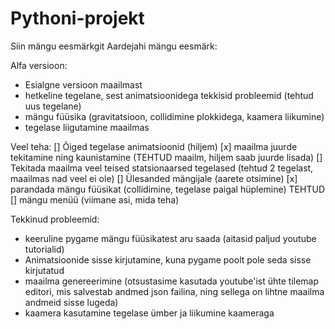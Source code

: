# Pythoni-projekt

Siin mängu eesmärkgit
Aardejahi mängu eesmärk:



Alfa versioon:
* Esialgne versioon maailmast
*  hetkeline tegelane, sest animatsioonidega tekkisid probleemid (tehtud uus tegelane)
* mängu füüsika (gravitatsioon, collidimine plokkidega, kaamera liikumine)
* tegelase liigutamine maailmas


Veel teha:
[] Õiged tegelase animatsioonid (hiljem)
[x] maailma juurde tekitamine ning kaunistamine (TEHTUD maailm, hiljem saab juurde lisada)
[] Tekitada maailma veel teised statsionaarsed tegelased (tehtud 2 tegelast, maailmas nad veel ei ole)
[] Ülesanded mängijale (aarete otsimine)
[x] parandada mängu füüsikat (collidimine, tegelase paigal hüplemine) TEHTUD
[] mängu menüü (viimane asi, mida teha)

Tekkinud probleemid:
* keeruline pygame mängu füüsikatest aru saada (aitasid paljud youtube tutorialid)
* Animatsioonide sisse kirjutamine, kuna pygame poolt pole seda sisse kirjutatud
* maailma genereerimine (otsustasime kasutada youtube'ist ühte tilemap editori, mis salvestab andmed json failina, ning sellega on lihtne maailma andmeid sisse lugeda)
* kaamera kasutamine tegelase ümber ja liikumine kaameraga
